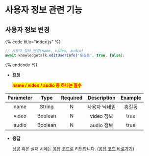 # 사용자 정보 관련 기능
 
## 사용자 정보 변경

{% code title="index.js" %}
```javascript
// 사용자 정보 변경(name, video, audio)
await knowledgetalk.editUserInfo('홍길동', true, false);
```
{% endcode %}

- **요청**

  <mark style="color:red;">**name / video / audio 중 하나는 필수**</mark>

| <center>**Parameter**</center> | <center>**Type**</center> | <center>**Required**</center> |   <center>**Description**</center>   |   <center>**Example**</center>   |
|:-:|:-:|:-:|:-:|:-:|
|              name             |          String           |                N               |         사용자 닉네임         |              홍길동             |
|             video             |          Boolean          |                N               |          video 정보           |               true             |
|             audio             |          Boolean          |                N               |          audio 정보           |               true             |

- **응답**

  성공 혹은 실패 시에는 응답 코드로 리턴합니다. ([응답 코드 바로가기](code.md))